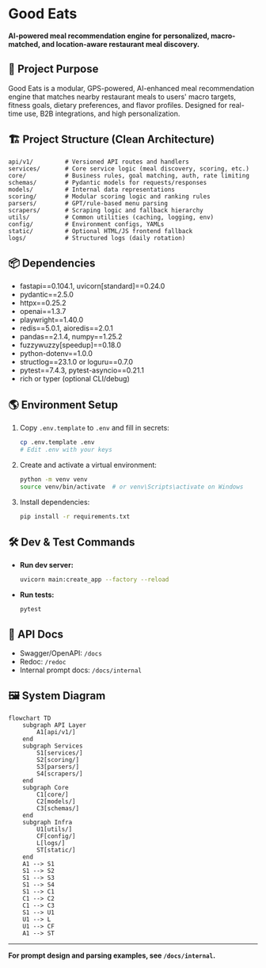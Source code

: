 # Good Eats

**AI-powered meal recommendation engine for personalized, macro-matched, and location-aware restaurant meal discovery.**

## 🚀 Project Purpose
Good Eats is a modular, GPS-powered, AI-enhanced meal recommendation engine that matches nearby restaurant meals to users' macro targets, fitness goals, dietary preferences, and flavor profiles. Designed for real-time use, B2B integrations, and high personalization.

## 🏗️ Project Structure (Clean Architecture)
```
api/v1/         # Versioned API routes and handlers
services/       # Core service logic (meal discovery, scoring, etc.)
core/           # Business rules, goal matching, auth, rate limiting
schemas/        # Pydantic models for requests/responses
models/         # Internal data representations
scoring/        # Modular scoring logic and ranking rules
parsers/        # GPT/rule-based menu parsing
scrapers/       # Scraping logic and fallback hierarchy
utils/          # Common utilities (caching, logging, env)
config/         # Environment configs, YAMLs
static/         # Optional HTML/JS frontend fallback
logs/           # Structured logs (daily rotation)
```

## 📦 Dependencies
- fastapi==0.104.1, uvicorn[standard]==0.24.0
- pydantic==2.5.0
- httpx==0.25.2
- openai==1.3.7
- playwright==1.40.0
- redis==5.0.1, aioredis==2.0.1
- pandas==2.1.4, numpy==1.25.2
- fuzzywuzzy[speedup]==0.18.0
- python-dotenv==1.0.0
- structlog==23.1.0 or loguru==0.7.0
- pytest==7.4.3, pytest-asyncio==0.21.1
- rich or typer (optional CLI/debug)

## 🌎 Environment Setup
1. Copy `.env.template` to `.env` and fill in secrets:
   ```sh
   cp .env.template .env
   # Edit .env with your keys
   ```
2. Create and activate a virtual environment:
   ```sh
   python -m venv venv
   source venv/bin/activate  # or venv\Scripts\activate on Windows
   ```
3. Install dependencies:
   ```sh
   pip install -r requirements.txt
   ```

## 🛠️ Dev & Test Commands
- **Run dev server:**
  ```sh
  uvicorn main:create_app --factory --reload
  ```
- **Run tests:**
  ```sh
  pytest
  ```

## 📘 API Docs
- Swagger/OpenAPI: `/docs`
- Redoc: `/redoc`
- Internal prompt docs: `/docs/internal`

## 🖼️ System Diagram
```mermaid
flowchart TD
    subgraph API Layer
        A1[api/v1/]
    end
    subgraph Services
        S1[services/]
        S2[scoring/]
        S3[parsers/]
        S4[scrapers/]
    end
    subgraph Core
        C1[core/]
        C2[models/]
        C3[schemas/]
    end
    subgraph Infra
        U1[utils/]
        CF[config/]
        L[logs/]
        ST[static/]
    end
    A1 --> S1
    S1 --> S2
    S1 --> S3
    S1 --> S4
    S1 --> C1
    C1 --> C2
    C1 --> C3
    S1 --> U1
    U1 --> L
    U1 --> CF
    A1 --> ST
```

---

**For prompt design and parsing examples, see `/docs/internal`.** 